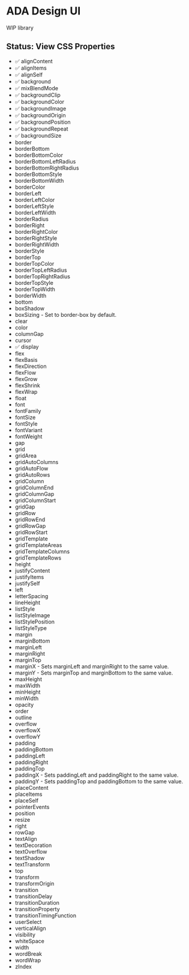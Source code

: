 # ADA Design UI

WIP library

## Status: View CSS Properties

- ✅ alignContent
- ✅ alignItems
- ✅ alignSelf
- ✅ background
- ✅ mixBlendMode
- ✅ backgroundClip
- ✅ backgroundColor
- ✅ backgroundImage
- ✅ backgroundOrigin
- ✅ backgroundPosition
- ✅ backgroundRepeat
- ✅ backgroundSize
- border
- borderBottom
- borderBottomColor
- borderBottomLeftRadius
- borderBottomRightRadius
- borderBottomStyle
- borderBottomWidth
- borderColor
- borderLeft
- borderLeftColor
- borderLeftStyle
- borderLeftWidth
- borderRadius
- borderRight
- borderRightColor
- borderRightStyle
- borderRightWidth
- borderStyle
- borderTop
- borderTopColor
- borderTopLeftRadius
- borderTopRightRadius
- borderTopStyle
- borderTopWidth
- borderWidth
- bottom
- boxShadow
- boxSizing - Set to border-box by default.
- clear
- color
- columnGap
- cursor
- ✅ display
- flex
- flexBasis
- flexDirection
- flexFlow
- flexGrow
- flexShrink
- flexWrap
- float
- font
- fontFamily
- fontSize
- fontStyle
- fontVariant
- fontWeight
- gap
- grid
- gridArea
- gridAutoColumns
- gridAutoFlow
- gridAutoRows
- gridColumn
- gridColumnEnd
- gridColumnGap
- gridColumnStart
- gridGap
- gridRow
- gridRowEnd
- gridRowGap
- gridRowStart
- gridTemplate
- gridTemplateAreas
- gridTemplateColumns
- gridTemplateRows
- height
- justifyContent
- justifyItems
- justifySelf
- left
- letterSpacing
- lineHeight
- listStyle
- listStyleImage
- listStylePosition
- listStyleType
- margin
- marginBottom
- marginLeft
- marginRight
- marginTop
- marginX - Sets marginLeft and marginRight to the same value.
- marginY - Sets marginTop and marginBottom to the same value.
- maxHeight
- maxWidth
- minHeight
- minWidth
- opacity
- order
- outline
- overflow
- overflowX
- overflowY
- padding
- paddingBottom
- paddingLeft
- paddingRight
- paddingTop
- paddingX - Sets paddingLeft and paddingRight to the same value.
- paddingY - Sets paddingTop and paddingBottom to the same value.
- placeContent
- placeItems
- placeSelf
- pointerEvents
- position
- resize
- right
- rowGap
- textAlign
- textDecoration
- textOverflow
- textShadow
- textTransform
- top
- transform
- transformOrigin
- transition
- transitionDelay
- transitionDuration
- transitionProperty
- transitionTimingFunction
- userSelect
- verticalAlign
- visibility
- whiteSpace
- width
- wordBreak
- wordWrap
- zIndex
